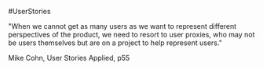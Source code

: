 #UserStories

"When we cannot get as many users as we want to represent different perspectives of the product, we need to resort to user proxies, who may not be users themselves but are on a project to help represent users."

Mike Cohn, User Stories Applied, p55